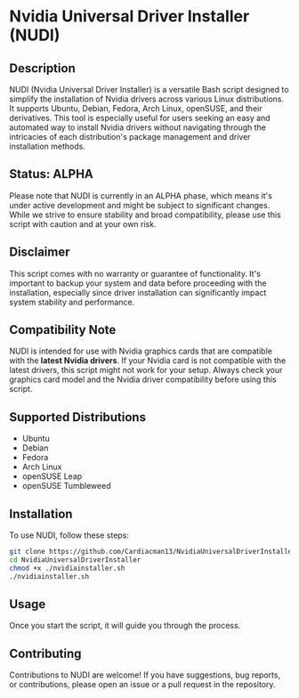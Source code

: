# Nvidia Universal Driver Installer (NUDI)

## Description

NUDI (Nvidia Universal Driver Installer) is a versatile Bash script designed to simplify the installation of Nvidia drivers across various Linux distributions. It supports Ubuntu, Debian, Fedora, Arch Linux, openSUSE, and their derivatives. This tool is especially useful for users seeking an easy and automated way to install Nvidia drivers without navigating through the intricacies of each distribution's package management and driver installation methods.

## Status: ALPHA

Please note that NUDI is currently in an ALPHA phase, which means it's under active development and might be subject to significant changes. While we strive to ensure stability and broad compatibility, please use this script with caution and at your own risk.

## Disclaimer

This script comes with no warranty or guarantee of functionality. It's important to backup your system and data before proceeding with the installation, especially since driver installation can significantly impact system stability and performance.

## Compatibility Note

NUDI is intended for use with Nvidia graphics cards that are compatible with the **latest Nvidia drivers**. If your Nvidia card is not compatible with the latest drivers, this script might not work for your setup. Always check your graphics card model and the Nvidia driver compatibility before using this script.

## Supported Distributions

- Ubuntu
- Debian
- Fedora
- Arch Linux
- openSUSE Leap
- openSUSE Tumbleweed

## Installation

To use NUDI, follow these steps:


   ```bash
   git clone https://github.com/Cardiacman13/NvidiaUniversalDriverInstaller.git
   cd NvidiaUniversalDriverInstaller
   chmod +x ./nvidiainstaller.sh
   ./nvidiainstaller.sh
   ```


## Usage

Once you start the script, it will guide you through the process.

## Contributing

Contributions to NUDI are welcome! If you have suggestions, bug reports, or contributions, please open an issue or a pull request in the repository.
